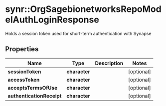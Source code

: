 # synr::OrgSagebionetworksRepoModelAuthLoginResponse

Holds a session token used for short-term authentication with Synapse

## Properties
Name | Type | Description | Notes
------------ | ------------- | ------------- | -------------
**sessionToken** | **character** |  | [optional] 
**accessToken** | **character** |  | [optional] 
**acceptsTermsOfUse** | **character** |  | [optional] 
**authenticationReceipt** | **character** |  | [optional] 


